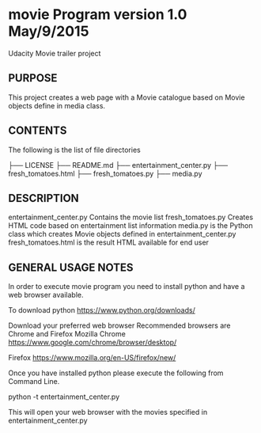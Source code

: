 # movie Program version 1.0 May/9/2015

Udacity Movie trailer project

PURPOSE
------------------------------------------------------------------------------------------------------
This project creates a web page with a Movie catalogue based on Movie objects define in media class.

CONTENTS
------------------------------------------------------------------------------------------------------

The following is the list of file directories

├── LICENSE
├── README.md
├── entertainment_center.py
├── fresh_tomatoes.html
├── fresh_tomatoes.py
├── media.py

DESCRIPTION
------------------------------------------------------------------------------------------------------
entertainment_center.py Contains the movie list
fresh_tomatoes.py Creates HTML code based on entertainment list information
media.py is the Python class which creates Movie objects defined in entertainment_center.py
fresh_tomatoes.html is the result HTML available for end user

GENERAL USAGE NOTES
------------------------------------------------------------------------------------------------------
In order to execute movie program you need to install python and have a web browser available.

To download python
https://www.python.org/downloads/

Download your preferred web browser
Recommended browsers are Chrome and Firefox Mozilla
Chrome
https://www.google.com/chrome/browser/desktop/

Firefox
https://www.mozilla.org/en-US/firefox/new/

Once you have installed python please execute the following from Command Line.

python -t entertainment_center.py

This will open your web browser with the movies specified in entertainment_center.py


